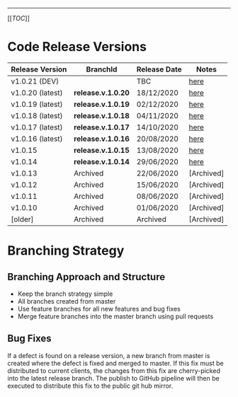 ---
[[_TOC_]]
<!-- DOCUMENTGENERATION -->

#  Code Release Versions


|Release Version| BranchId | Release Date | Notes | 
|--|--|--|--|
| v1.0.21 (DEV) || TBC | [here](/_WIKI/_Release/V.1.0.18) | N/A |
| v1.0.20 (latest) |**release.v.1.0.20**| 18/12/2020| [here](/_WIKI/_Release/V.1.0.20) | N/A |
| v1.0.19 (latest) |**release.v.1.0.19**| 02/12/2020| [here](/_WIKI/_Release/V.1.0.19) | N/A |
| v1.0.18 (latest) |**release.v.1.0.18**| 04/11/2020| [here](/_WIKI/_Release/V.1.0.18) | N/A |
| v1.0.17 (latest) |**release.v.1.0.17**| 14/10/2020| [here](/_WIKI/_Release/V.1.0.17) |
| v1.0.16 (latest) |**release.v.1.0.16**| 20/08/2020| [here](/_WIKI/_Release/V.1.0.16) |
| v1.0.15 |**release.v.1.0.15**| 13/08/2020| [here](/_WIKI/_Release/v.1.0.15) |
| v1.0.14 |**release.v.1.0.14**| 29/06/2020 | [here](/_WIKI/_Release/v.1.0.14) |
| v1.0.13 |Archived |22/06/2020 | [Archived] |
| v1.0.12 |Archived |15/06/2020 |[Archived] |
| v1.0.11 |Archived |08/06/2020 |[Archived] |
| v1.0.10 |Archived |01/06/2020 |[Archived] |
| [older] |Archived |Archived |[Archived] |

#  Branching Strategy

## Branching Approach and Structure
- Keep the branch strategy simple 
- All branches created from master
- Use feature branches for all new features and bug fixes
- Merge feature branches into the master branch using pull requests

## Bug Fixes
If a defect is found on a release version, a new branch from master is created where the defect is fixed and merged to master. If this fix must be distributed to current clients, the changes from this fix are cherry-picked into the latest release branch. The publish to GitHub pipeline will then be executed to distribute this fix to the public git hub mirror.
